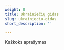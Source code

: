 ```yaml
---
weight: 0
title: Ukrainiečių gidas
slug: ukrainieciu-gidas
short_description: ''

---
```

Kažkoks aprašymas